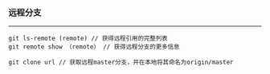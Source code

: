### 远程分支

---

```
git ls-remote (remote) // 获得远程引用的完整列表
git remote show （remote） // 获得远程分支的更多信息

git clone url // 获取远程master分支，并在本地将其命名为origin/master

```

